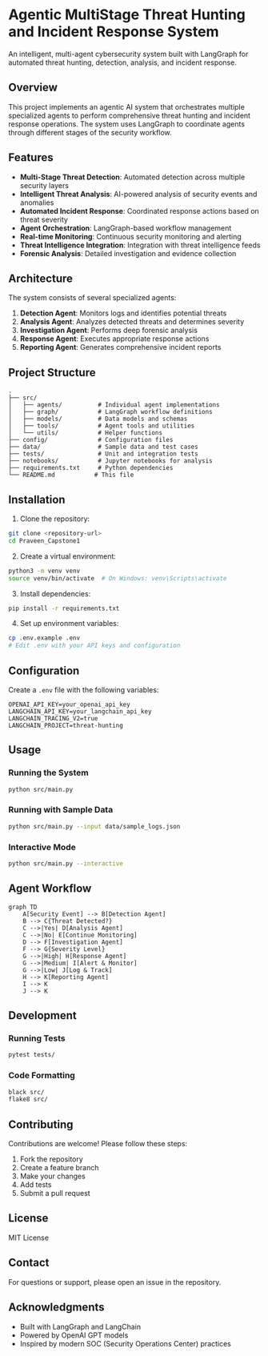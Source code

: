 # Agentic MultiStage Threat Hunting and Incident Response System

An intelligent, multi-agent cybersecurity system built with LangGraph for automated threat hunting, detection, analysis, and incident response.

## Overview

This project implements an agentic AI system that orchestrates multiple specialized agents to perform comprehensive threat hunting and incident response operations. The system uses LangGraph to coordinate agents through different stages of the security workflow.

## Features

- **Multi-Stage Threat Detection**: Automated detection across multiple security layers
- **Intelligent Threat Analysis**: AI-powered analysis of security events and anomalies
- **Automated Incident Response**: Coordinated response actions based on threat severity
- **Agent Orchestration**: LangGraph-based workflow management
- **Real-time Monitoring**: Continuous security monitoring and alerting
- **Threat Intelligence Integration**: Integration with threat intelligence feeds
- **Forensic Analysis**: Detailed investigation and evidence collection

## Architecture

The system consists of several specialized agents:

1. **Detection Agent**: Monitors logs and identifies potential threats
2. **Analysis Agent**: Analyzes detected threats and determines severity
3. **Investigation Agent**: Performs deep forensic analysis
4. **Response Agent**: Executes appropriate response actions
5. **Reporting Agent**: Generates comprehensive incident reports

## Project Structure

```
.
├── src/
│   ├── agents/          # Individual agent implementations
│   ├── graph/           # LangGraph workflow definitions
│   ├── models/          # Data models and schemas
│   ├── tools/           # Agent tools and utilities
│   └── utils/           # Helper functions
├── config/              # Configuration files
├── data/                # Sample data and test cases
├── tests/               # Unit and integration tests
├── notebooks/           # Jupyter notebooks for analysis
├── requirements.txt     # Python dependencies
└── README.md           # This file
```

## Installation

1. Clone the repository:
```bash
git clone <repository-url>
cd Praveen_Capstone1
```

2. Create a virtual environment:
```bash
python3 -m venv venv
source venv/bin/activate  # On Windows: venv\Scripts\activate
```

3. Install dependencies:
```bash
pip install -r requirements.txt
```

4. Set up environment variables:
```bash
cp .env.example .env
# Edit .env with your API keys and configuration
```

## Configuration

Create a `.env` file with the following variables:

```
OPENAI_API_KEY=your_openai_api_key
LANGCHAIN_API_KEY=your_langchain_api_key
LANGCHAIN_TRACING_V2=true
LANGCHAIN_PROJECT=threat-hunting
```

## Usage

### Running the System

```bash
python src/main.py
```

### Running with Sample Data

```bash
python src/main.py --input data/sample_logs.json
```

### Interactive Mode

```bash
python src/main.py --interactive
```

## Agent Workflow

```mermaid
graph TD
    A[Security Event] --> B[Detection Agent]
    B --> C{Threat Detected?}
    C -->|Yes| D[Analysis Agent]
    C -->|No| E[Continue Monitoring]
    D --> F[Investigation Agent]
    F --> G{Severity Level}
    G -->|High| H[Response Agent]
    G -->|Medium| I[Alert & Monitor]
    G -->|Low| J[Log & Track]
    H --> K[Reporting Agent]
    I --> K
    J --> K
```

## Development

### Running Tests

```bash
pytest tests/
```

### Code Formatting

```bash
black src/
flake8 src/
```

## Contributing

Contributions are welcome! Please follow these steps:

1. Fork the repository
2. Create a feature branch
3. Make your changes
4. Add tests
5. Submit a pull request

## License

MIT License

## Contact

For questions or support, please open an issue in the repository.

## Acknowledgments

- Built with LangGraph and LangChain
- Powered by OpenAI GPT models
- Inspired by modern SOC (Security Operations Center) practices

